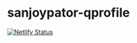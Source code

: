 # sanjoypator-qprofile
[![Netlify Status](https://api.netlify.com/api/v1/badges/df2a6a93-56bd-48a0-8ad3-fd3e67cd0ff7/deploy-status)](https://app.netlify.com/sites/sanjoypator/deploys)
